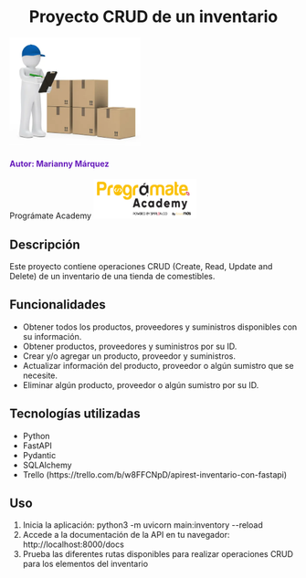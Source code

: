 <h1 align="center"> Proyecto CRUD de un inventario </h1>
<img src="image/supplier figure package.jpg" alt="Inventory" width="230" height="190">

<h4 style="color: #661BBB";> Autor: Marianny Márquez </h4>
Prográmate Academy <img src="image/programate.png" alt="Logo Programate" width="180" height="70">

<h2> Descripción </h2>
Este proyecto contiene operaciones CRUD (Create, Read, Update and Delete) de un inventario de una tienda de comestibles.

<h2> Funcionalidades </h2>
<ul>
<li>Obtener todos los productos, proveedores y suministros disponibles con su información.</li>
<li>Obtener productos, proveedores y suministros por su ID.</li>
<li>Crear y/o agregar un producto, proveedor y suministros.</li>
<li>Actualizar información del producto, proveedor o algún sumistro que se necesite.</li>
<li>Eliminar algún producto, proveedor o algún sumistro por su ID.</li>
</ul>

<h2> Tecnologías utilizadas </h2>
<ul>
<li>Python</li>
<li>FastAPI</li>
<li>Pydantic</li>
<li>SQLAlchemy</li>
<li>Trello (https://trello.com/b/w8FFCNpD/apirest-inventario-con-fastapi)</li>
</ul>

<h2> Uso </h2>
<ol>
<li>Inicia la aplicación:
python3 -m uvicorn main:inventory --reload</li>

<li>Accede a la documentación de la API en tu navegador:
http://localhost:8000/docs</li>

<li>Prueba las diferentes rutas disponibles para realizar operaciones CRUD para los elementos del inventario</li>
</ol>

